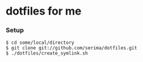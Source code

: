 # dotfiles for me

### Setup

```
$ cd some/local/directory
$ git clone git://github.com/serima/dotfiles.git
$ ./dotfiles/create_symlink.sh
```
